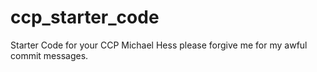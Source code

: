 # ccp_starter_code
Starter Code for your CCP 
Michael Hess please forgive me for my awful commit messages.
